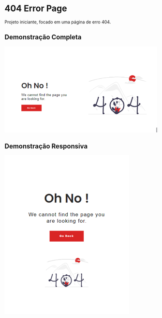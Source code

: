 # 404 Error Page

Projeto iniciante, focado em uma página de erro 404. 

## Demonstração Completa

![Screenshot full](assets/image/error-page-full.png)

## Demonstração Responsiva

![Screenshot responsive](assets/image/error-page-responsive.png)
